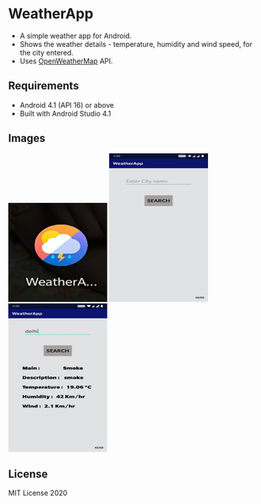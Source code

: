 # WeatherApp #
* A simple weather app for Android. 
* Shows the weather details - temperature, humidity and wind speed, for the city entered.
* Uses [OpenWeatherMap](https://openweathermap.org/) API.

## Requirements ##
* Android 4.1 (API 16) or above
* Built with Android Studio 4.1

## Images ##
<img src="https://github.com/Kkft9/WeatherApp/blob/master/images/logo.jpeg" width="200" height="200" />
<img src="https://github.com/Kkft9/WeatherApp/blob/master/images/app1.jpeg" width="200" height="300" />
<img src="https://github.com/Kkft9/WeatherApp/blob/master/images/app2.jpeg" width="200" height="300" />

## License ##
MIT License 2020
